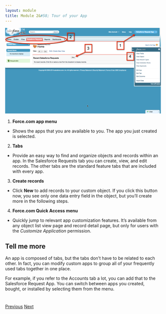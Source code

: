 ```yaml
---
layout: module
title: Module 2&#58; Tour of your App
---
```


![](images/02-tour-of-your-app.png)

1. **Force.com app menu** 
  - Shows the apps that you are available to you. The app you just created is selected.

2. **Tabs** 
  - Provide an easy way to find and organize objects and records within an app. In the Salesforce Requests tab you can create, view, and edit records. The other tabs are the standard feature tabs that are included with every app.

3. **Create records** 
  - Click **New**  to add records to your custom object. If you click this button now, you see only one data entry field in the object, but you’ll create more in the following steps.

4. **Force.com Quick Access menu**
  - Quickly jump to relevant app customization features. It’s available from any object list view page and record detail page, but only for users with the _Customize Application_ permission.

## Tell me more

An app is composed of tabs, but the tabs don’t have to be related to each other. In fact, you can modify custom apps to group all of your frequently used tabs together in one place. 

For example, if you refer to the Accounts tab a lot, you can add that to the Salesforce Request App. You can switch between apps you created, bought, or installed by selecting them from the menu.

<div class="row" style="margin-top:40px;">
<div class="col-sm-12">
<a href="01-creating-an-admin-app.html" class="btn btn-default"><i class="glyphicon glyphicon-chevron-left"></i> Previous</a>
<a href="03-adding-fields-to-the-salesforce-request-object.html" class="btn btn-default pull-right">Next <i class="glyphicon glyphicon-chevron-right"></i></a>
</div>
</div>


